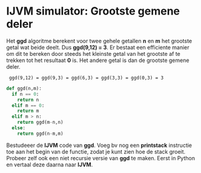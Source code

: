 # IJVM simulator: Grootste gemene deler

Het **ggd** algoritme berekent voor twee gehele getallen **n** en **m** het grootste getal wat beide deelt. Dus **ggd(9,12) = 3**.
Er bestaat een efficiente manier om dit te bereken door steeds het kleinste getal van het grootste af te trekken tot het resultaat **0** is. Het andere getal is dan de grootste gemene deler.

``` ggd(9,12) = ggd(9,3) = ggd(6,3) = ggd(3,3) = ggd(0,3) = 3```

```python
def ggd(n,m):
  if n == 0:
    return n
  elif m == 0:
    return m
  elif m > n:
    return ggd(m-n,n)
  else:
    return ggd(n-m,m)
```
Bestudeeer de **IJVM** code van **ggd**. Voeg bv nog een **printstack** instructie toe aan het begin van de functie, zodat je kunt zien hoe de stack groeit.
Probeer zelf ook een niet recursie versie van **ggd** te maken. Eerst in Python en vertaal deze daarna naar **IJVM**.
